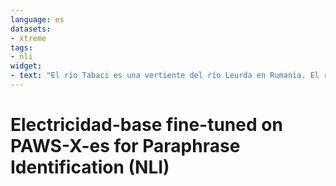 ```yaml
---
language: es
datasets:
- xtreme
tags:
- nli
widget:
- text: "El río Tabaci es una vertiente del río Leurda en Rumania. El río Leurda es un afluente del río Tabaci en Rumania."
---
```


# Electricidad-base fine-tuned on PAWS-X-es for Paraphrase Identification (NLI)
